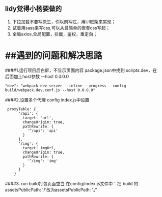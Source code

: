 ## lidy觉得小杨要做的
1. 下拉加载不要写原生，你以前写过，用UI框架来实现；
2. 试着用sass来写css,可以从最简单的嵌套css写起；
3. 全局axios,全局配置，拦截，鉴权，重定向；




##遇到的问题和解决思路
==========================
####1.运行项目后白屏，不显示页面内容
package.json中找到 scripts.dev，在后面加上host参数 --host 0.0.0.0
```
"dev": "webpack-dev-server --inline --progress --config build/webpack.dev.conf.js --host 0.0.0.0"
```
####2.设置多个代理
config index.js中设置
```
 proxyTable: {
      '/api': {
        target: 'url',
        changeOrigin: true,
        pathRewrite: {
          '^/api': 'api'
        }
      },
      '/img': {
        target: imgUrl,
        changeOrigin: true,
        pathRewrite: {
          '^/img': 'img'
        }
      }
    }
```
####3. run build打包页面空白
在config/index.js文件中：把 build 的 assetsPublicPath: '/'改为assetsPublicPath: './'

